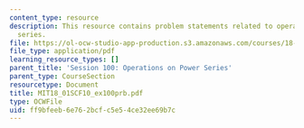 ```yaml
---
content_type: resource
description: This resource contains problem statements related to operations on power
  series.
file: https://ol-ocw-studio-app-production.s3.amazonaws.com/courses/18-01sc-single-variable-calculus-fall-2010/ff9bfeeb6e762bcfc5e54ce32ee69b7c_MIT18_01SCF10_ex100prb.pdf
file_type: application/pdf
learning_resource_types: []
parent_title: 'Session 100: Operations on Power Series'
parent_type: CourseSection
resourcetype: Document
title: MIT18_01SCF10_ex100prb.pdf
type: OCWFile
uid: ff9bfeeb-6e76-2bcf-c5e5-4ce32ee69b7c
---
```

